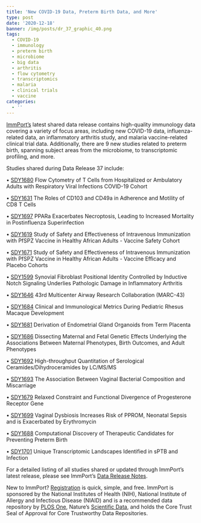 ```yaml
---
title: 'New COVID-19 Data, Preterm Birth Data, and More'
type: post
date: '2020-12-18'
banner: /img/posts/dr_37_graphic_40.png
tags:
  - COVID-19
  - immunology
  - preterm birth
  - microbiome
  - big data
  - arthritis
  - flow cytometry
  - transcriptomics
  - malaria
  - clinical trials
  - vaccine
categories:
  - ''
---
```

[ImmPort’s](https://www.immport.org/shared/home) latest shared data release contains high-quality immunology data covering a variety of focus areas, including new COVID-19 data, influenza-related data, an inflammatory arthritis study, and malaria vaccine-related clinical trial data. Additionally, there are 9 new studies related to preterm birth, spanning subject areas from the microbiome, to transcriptomic profiling, and more.

Studies shared during Data Release 37 include:

•	[SDY1680](https://www.immport.org/shared/study/SDY1680) Flow Cytometry of T Cells from Hospitalized or Ambulatory Adults with Respiratory Viral Infections COVID-19 Cohort

•	[SDY1631](https://www.immport.org/shared/study/SDY1631) The Roles of CD103 and CD49a in Adherence and Motility of CD8 T Cells

•	[SDY1697](https://www.immport.org/shared/study/SDY1697) PPARa Exacerbates Necroptosis, Leading to Increased Mortality in Postinfluenza Superinfection

•	[SDY1619](https://www.immport.org/shared/study/SDY1619) Study of Safety and Effectiveness of Intravenous Immunization with PfSPZ Vaccine in Healthy African Adults - Vaccine Safety Cohort

•	[SDY1671](https://www.immport.org/shared/study/SDY1671) Study of Safety and Effectiveness of Intravenous Immunization with PfSPZ Vaccine in Healthy African Adults - Vaccine Efficacy and Placebo Cohorts

•	[SDY1599](https://www.immport.org/shared/study/SDY1599) Synovial Fibroblast Positional Identity Controlled by Inductive Notch Signaling Underlies Pathologic Damage in Inflammatory Arthritis

•	[SDY1646](https://www.immport.org/shared/study/SDY1646) 43rd Multicenter Airway Research Collaboration (MARC-43)

•	[SDY1684](https://www.immport.org/shared/study/SDY1684) Clinical and Immunological Metrics During Pediatric Rhesus Macaque Development

•	[SDY1681](https://www.immport.org/shared/study/SDY1681) Derivation of Endometrial Gland Organoids from Term Placenta

•	[SDY1686](https://www.immport.org/shared/study/SDY1686) Dissecting Maternal and Fetal Genetic Effects Underlying the Associations Between Maternal Phenotypes, Birth Outcomes, and Adult Phenotypes

•	[SDY1692](https://www.immport.org/shared/study/SDY1692) High-throughput Quantitation of Serological Ceramides/Dihydroceramides by LC/MS/MS

•	[SDY1693](https://www.immport.org/shared/study/SDY1693) The Association Between Vaginal Bacterial Composition and Miscarriage

•	[SDY1679](https://www.immport.org/shared/study/SDY1679) Relaxed Constraint and Functional Divergence of Progesterone Receptor Gene

•	[SDY1699](https://www.immport.org/shared/study/SDY1699) Vaginal Dysbiosis Increases Risk of PPROM, Neonatal Sepsis and is Exacerbated by Erythromycin

•	[SDY1688](https://www.immport.org/shared/study/SDY1688) Computational Discovery of Therapeutic Candidates for Preventing Preterm Birth

•	[SDY1701](https://www.immport.org/shared/study/SDY1701) Unique Transcriptomic Landscapes Identified in sPTB and Infection

For a detailed listing of all studies shared or updated through ImmPort’s latest release, please see ImmPort’s [Data Release Notes](https://www.immport.org/shared/releaseNotes?version=DR37).

New to ImmPort? [Registration](https://immport-user-admin.niaid.nih.gov:8443/registrationuser/registration) is quick, simple, and free. ImmPort is sponsored by the National Institutes of Health (NIH), National Institute of Allergy and Infectious Disease (NIAID) and is a recommended data repository by [PLOS One](https://journals.plos.org/plosone/), Nature’s [Scientific Data](https://www.nature.com/sdata/), and holds the Core Trust Seal of Approval for Core Trustworthy Data Repositories.
